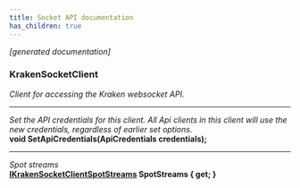 ```yaml
---
title: Socket API documentation
has_children: true
---
```

*[generated documentation]*  
### KrakenSocketClient  
*Client for accessing the Kraken websocket API.*
  
***
*Set the API credentials for this client. All Api clients in this client will use the new credentials, regardless of earlier set options.*  
**void SetApiCredentials(ApiCredentials credentials);**  
***
*Spot streams*  
**[IKrakenSocketClientSpotStreams](SpotApi/IKrakenSocketClientSpotStreams.html) SpotStreams { get; }**  

